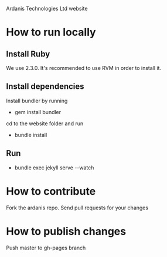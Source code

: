 Ardanis Technologies Ltd website

# How to run locally

## Install Ruby
We use 2.3.0. It's recommended to use RVM in order to install it.

## Install dependencies
Install bundler by running
- gem install bundler

cd to the website folder and run
- bundle install

## Run
- bundle exec jekyll serve --watch

# How to contribute
Fork the ardanis repo. Send pull requests for your changes

# How to publish changes
Push master to gh-pages branch

